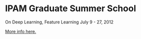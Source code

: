 # IPAM Graduate Summer School

On Deep Learning, Feature Learning
July 9 - 27, 2012

[More info here.](http://www.ipam.ucla.edu/programs/gss2012/) 
